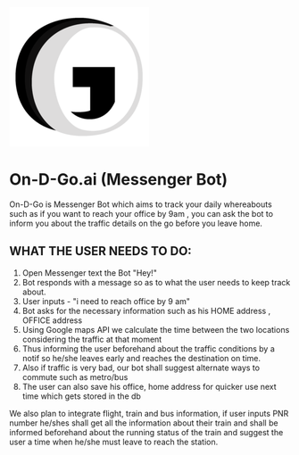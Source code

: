 ![](logo.png)

# On-D-Go.ai (Messenger Bot)

On-D-Go is Messenger Bot which aims to track your daily whereabouts such as if you want to reach your office by 9am ,  you can ask the bot to inform you about the traffic details on the go before you leave home.

## WHAT THE USER NEEDS TO DO:

1. Open Messenger text the Bot "Hey!"
2. Bot responds with a message so as to what the user needs to keep track about.
3. User inputs - "i need to reach office by 9 am"
4. Bot asks for the necessary information such as his HOME address , OFFICE address
5. Using Google maps API we calculate the time between the two locations considering the traffic at that moment
6. Thus informing the user beforehand about the traffic conditions by a notif so he/she leaves early and reaches the destination on time.
7. Also if traffic is very bad, our bot shall suggest alternate ways to commute such as metro/bus
8. The user can also save his office, home address for quicker use next time which gets stored in the db


We also plan to integrate flight, train and bus information, if user inputs PNR number he/shes shall get all the information about their train and shall be informed beforehand about the running status of the train and suggest the user a time when he/she must leave to reach the station.
